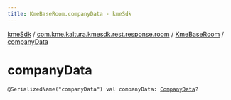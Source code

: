 ```yaml
---
title: KmeBaseRoom.companyData - kmeSdk
---
```


[kmeSdk](../../index.html) / [com.kme.kaltura.kmesdk.rest.response.room](../index.html) / [KmeBaseRoom](index.html) / [companyData](./company-data.html)

# companyData

`@SerializedName("companyData") val companyData: `[`CompanyData`](-company-data/index.html)`?`